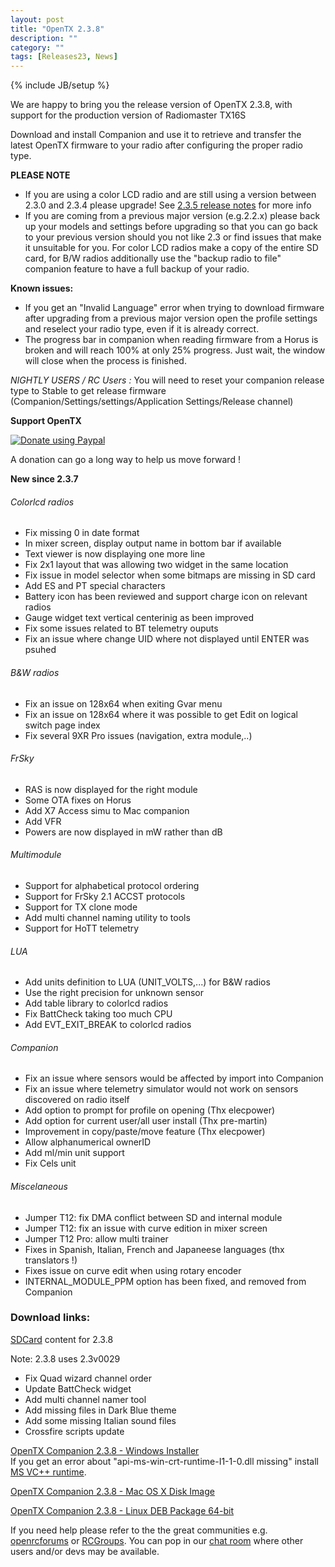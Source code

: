 ```yaml
---
layout: post
title: "OpenTX 2.3.8"
description: ""
category: ""
tags: [Releases23, News]
---
```

{% include JB/setup %}

We are happy to bring you the release version of OpenTX 2.3.8, with support for the production version of Radiomaster TX16S

Download and install Companion and use it to retrieve and transfer the latest OpenTX firmware to your radio after configuring the proper radio type.

**PLEASE NOTE**

- If you are using a color LCD radio and are still using a version between 2.3.0 and 2.3.4 please upgrade! See [2.3.5 release notes](http://www.open-tx.org/2020/01/15/opentx-2.3.5) for more info
- If you are coming from a previous major version (e.g.2.2.x) please back up your models and settings before upgrading so that you can go back to your previous version should you not like 2.3 or find issues that make it unsuitable for you. For color LCD radios make a copy of the entire SD card, for B/W radios additionally use the "backup radio to file" companion feature to have a full backup of your radio.

**Known issues:**

- If you get an "Invalid Language" error when trying to download firmware after upgrading from a previous major version open the profile settings and reselect your radio type, even if it is already correct.
- The progress bar in companion when reading firmware from a Horus is broken and will reach 100% at only 25% progress. Just wait, the window will close when the process is finished.

*NIGHTLY USERS / RC Users :* You will need to reset your companion release type to Stable to get release firmware (Companion/Settings/settings/Application Settings/Release channel)

**Support OpenTX**

<a href="https://www.paypal.com/cgi-bin/webscr?cmd=_s-xclick&amp;hosted_button_id=DJ9MASSKVW8WN" rel="nofollow"><img src="https://camo.githubusercontent.com/11b2f47d7b4af17ef3a803f57c37de3ac82ac039/68747470733a2f2f696d672e736869656c64732e696f2f62616467652f70617970616c2d646f6e6174652d79656c6c6f772e737667" alt="Donate using Paypal" data-canonical-src="https://img.shields.io/badge/paypal-donate-yellow.svg" style="max-width:100%;"></a>

A donation can go a long way to help us move forward !

**New since 2.3.7**

###### Colorlcd radios
- Fix missing 0 in date format
- In mixer screen, display output name in bottom bar if available
- Text viewer is now displaying one more line
- Fix 2x1 layout that was allowing two widget in the same location
- Fix issue in model selector when some bitmaps are missing in SD card
- Add ES and PT special characters
- Battery icon has been reviewed and support charge icon on relevant radios
- Gauge widget text vertical centerinig as been improved
- Fix some issues related to BT telemetry ouputs
- Fix an issue where change UID where not displayed until ENTER was psuhed

###### B&W radios
- Fix an issue on 128x64 when exiting Gvar menu
- Fix an issue on 128x64 where it was possible to get Edit on logical switch page index
- Fix several 9XR Pro issues (navigation, extra module,..)

###### FrSky
- RAS is now displayed for the right module
- Some OTA fixes on Horus
- Add X7 Access simu to Mac companion
- Add VFR
- Powers are now displayed in mW rather than dB

###### Multimodule
- Support for alphabetical protocol ordering
- Support for FrSky 2.1 ACCST protocols
- Support for TX clone mode
- Add multi channel naming utility to tools
- Support for HoTT telemetry

###### LUA
- Add units definition to LUA (UNIT_VOLTS,...) for B&W radios
- Use the right precision for unknown sensor
- Add table library to colorlcd radios
- Fix BattCheck taking too much CPU
- Add EVT_EXIT_BREAK to colorlcd radios

###### Companion
- Fix an issue where sensors would be affected by import into Companion
- Fix an issue where telemetry simulator would not work on sensors discovered on radio itself
- Add option to prompt for profile on opening (Thx elecpower)
- Add option for current user/all user install (Thx pre-martin)
- Improvement in copy/paste/move feature (Thx elecpower)
- Allow alphanumerical ownerID
- Add ml/min unit support
- Fix Cels unit

###### Miscelaneous
- Jumper T12: fix DMA conflict between SD and internal module
- Jumper T12: fix an issue with curve edition in mixer screen
- Jumper T12 Pro: allow multi trainer
- Fixes in Spanish, Italian, French and Japaneese languages (thx translators !)
- Fixes issue on curve edit when using rotary encoder
- INTERNAL_MODULE_PPM option has been fixed, and removed from Companion

### Download links:

[SDCard](http://downloads.open-tx.org/2.3/release/sdcard/) content for 2.3.8

Note: 2.3.8 uses 2.3v0029
- Fix Quad wizard channel order
- Update BattCheck widget
- Add multi channel namer tool
- Add missing files in Dark Blue theme
- Add some missing Italian sound files
- Crossfire scripts update

[OpenTX Companion 2.3.8  - Windows Installer](http://downloads.open-tx.org/2.3/release/companion/windows/companion-windows-2.3.8.exe)  
If you get an error about "api-ms-win-crt-runtime-I1-1-0.dll missing" install [MS VC++ runtime](https://support.microsoft.com/en-us/help/2999226/update-for-universal-c-runtime-in-windows).

[OpenTX Companion 2.3.8  - Mac OS X Disk Image](http://downloads.open-tx.org/2.3/release/companion/macosx/opentx-companion-2.3.8.dmg)

[OpenTX Companion 2.3.8  - Linux DEB Package 64-bit](http://downloads.open-tx.org/2.3/release/companion/linux/companion23_2.3.8_amd64.deb)

If you need help please refer to the the great communities e.g. [openrcforums](http://openrcforums.com/forum/viewforum.php?f=45) or [RCGroups](https://www.rcgroups.com/forums/showthread.php?3395177-Official-OpenTX-version-2-3-Discussion-Thread). You can pop in our [chat room](https://discord.gg/CZCwVx2) where other users and/or devs may be available.

